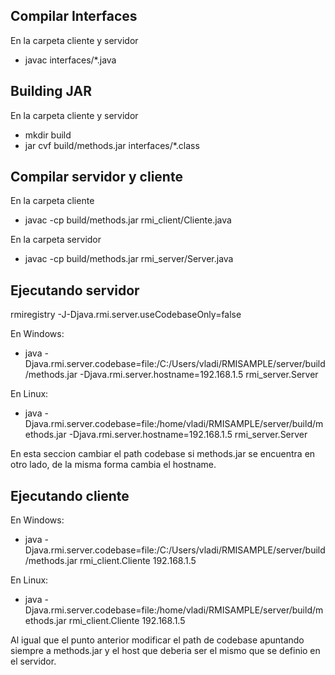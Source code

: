 ## Compilar Interfaces
En la carpeta cliente y servidor

- javac interfaces/*.java

## Building JAR
En la carpeta cliente y servidor

- mkdir build
- jar cvf build/methods.jar interfaces/*.class

## Compilar servidor y cliente
En la carpeta cliente
- javac -cp build/methods.jar rmi_client/Cliente.java

En la carpeta servidor
- javac -cp build/methods.jar rmi_server/Server.java

## Ejecutando servidor

rmiregistry -J-Djava.rmi.server.useCodebaseOnly=false

En Windows:

* java -Djava.rmi.server.codebase=file:/C:/Users/vladi/RMISAMPLE/server/build/methods.jar -Djava.rmi.server.hostname=192.168.1.5 rmi_server.Server

En Linux:

* java -Djava.rmi.server.codebase=file:/home/vladi/RMISAMPLE/server/build/methods.jar -Djava.rmi.server.hostname=192.168.1.5 rmi_server.Server

En esta seccion cambiar el path codebase si methods.jar se encuentra en otro lado, de la misma forma cambia el hostname.

## Ejecutando cliente
En Windows:

* java -Djava.rmi.server.codebase=file:/C:/Users/vladi/RMISAMPLE/server/build/methods.jar rmi_client.Cliente 192.168.1.5

En Linux:

* java -Djava.rmi.server.codebase=file:/home/vladi/RMISAMPLE/server/build/methods.jar rmi_client.Cliente 192.168.1.5
  
Al igual que el punto anterior modificar el path de codebase apuntando siempre a methods.jar y el host que deberia ser el mismo que se definio en el servidor.
